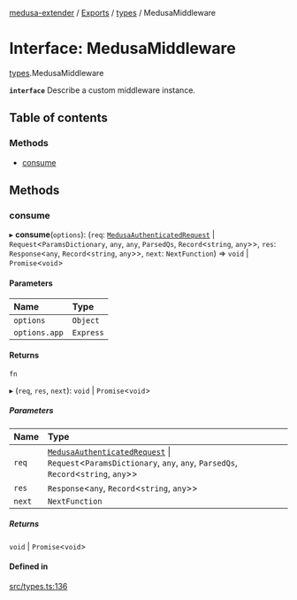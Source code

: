 [medusa-extender](../README.md) / [Exports](../modules.md) / [types](../modules/types.md) / MedusaMiddleware

# Interface: MedusaMiddleware

[types](../modules/types.md).MedusaMiddleware

**`interface`**
Describe a custom middleware instance.

## Table of contents

### Methods

- [consume](types.MedusaMiddleware.md#consume)

## Methods

### consume

▸ **consume**(`options`): (`req`: [`MedusaAuthenticatedRequest`](../modules/types.md#medusaauthenticatedrequest) \| `Request`<`ParamsDictionary`, `any`, `any`, `ParsedQs`, `Record`<`string`, `any`\>\>, `res`: `Response`<`any`, `Record`<`string`, `any`\>\>, `next`: `NextFunction`) => `void` \| `Promise`<`void`\>

#### Parameters

| Name | Type |
| :------ | :------ |
| `options` | `Object` |
| `options.app` | `Express` |

#### Returns

`fn`

▸ (`req`, `res`, `next`): `void` \| `Promise`<`void`\>

##### Parameters

| Name | Type |
| :------ | :------ |
| `req` | [`MedusaAuthenticatedRequest`](../modules/types.md#medusaauthenticatedrequest) \| `Request`<`ParamsDictionary`, `any`, `any`, `ParsedQs`, `Record`<`string`, `any`\>\> |
| `res` | `Response`<`any`, `Record`<`string`, `any`\>\> |
| `next` | `NextFunction` |

##### Returns

`void` \| `Promise`<`void`\>

#### Defined in

[src/types.ts:136](https://github.com/adrien2p/medusa-extender/blob/af655f6/src/types.ts#L136)
